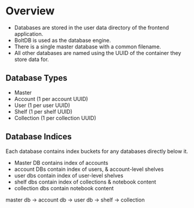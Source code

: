 # Overview

* Databases are stored in the user data directory of the frontend application.
* BoltDB is used as the database engine.
* There is a single master database with a common filename.
* All other databases are named using the UUID of the container they store data for.


## Database Types

* Master
* Account (1 per account UUID)
* User (1 per user UUID)
* Shelf (1 per shelf UUID)
* Collection (1 per collection UUID)


## Database Indices

Each database contains index buckets for any databases directly below it.


* Master DB contains index of accounts
* account DBs contain index of users, & account-level shelves
* user dbs contain index of user-level shelves
* shelf dbs contain index of collections & notebook content
* collection dbs contain notebook content


master db -> account db -> user db -> shelf -> collection

